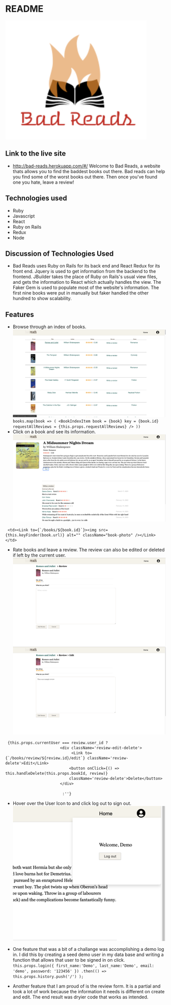 # README

![alt text](https://github.com/wrightet/full_stack_bad_reads/blob/master/app/assets/images/logo.png "Logo Title Text 1")
## Link to the live site
* http://bad-reads.herokuapp.com/#/
Welcome to Bad Reads, a website thats allows you to find the baddest books out there. Bad reads can help you find some of the worst books out there. Then once you've found one you hate, leave a review!

## Technologies used
* Ruby
* Javascript
* React
* Ruby on Rails
* Redux
* Node

## Discussion of Technologies Used
* Bad Reads uses Ruby on Rails for its back end and React Redux for its front end. Jquery is used to get information from the backend to the frontend. JBuilder takes the place of Ruby on Rails's usual view files, and gets the information to React which actually handles the view. The Faker Gem is used to populate most of the website's information. The first nine books were put in manually but faker handled the other hundred to show scalability.

## Features
* Browse through an index of books.
![alt text](https://github.com/wrightet/full_stack_bad_reads/blob/master/app/assets/images/index_photo.png "Logo Title Text 1")
`    books.map(book => (
                                <BookIndexItem
                                book = {book}
                                key = {book.id}
                                requestAllReviews = {this.props.requestAllReviews}
                               />
                            ))`
* Click on a book and see its information. 
![alt text](https://github.com/wrightet/full_stack_bad_reads/blob/master/app/assets/images/book_info.png "Logo Title Text 1")
````
 <td><Link to={`/books/${book.id}`}><img src={this.keyFinder(book.url)} alt="" className="book-photo" /></Link></td>
````
* Rate books and leave a review. The review can also be edited or deleted if left by the current user.
![alt text](https://github.com/wrightet/full_stack_bad_reads/blob/master/app/assets/images/create_form.png "Logo Title Text 1")
![alt text](https://github.com/wrightet/full_stack_bad_reads/blob/master/app/assets/images/edit_form.png "Logo Title Text 1")
````
 {this.props.currentUser === review.user_id ? 
                        <div className='review-edit-delete'>
                             <Link to={`/books/review/${review.id}/edit`} className='review-delete'>Edit</Link>
                            <button onClick={() => this.handleDelete(this.props.bookId, review)} 
                            className='review-delete'>Delete</button>
                        </div>
                        
                         :''}
````
* Hover over the User Icon to and click log out to sign out.
![alt text](https://github.com/wrightet/full_stack_bad_reads/blob/master/app/assets/images/logout.png "Logo Title Text 1")

 * One feature that was a bit of a challange was accomplishing a demo log in. I did this by creating a seed demo user in my data base and writing a function that allows that user to be signed in on click.
 ` this.props.login({ first_name:'Demo', last_name:'Demo', email: 'demo', password: '123456' })
        .then(() => this.props.history.push('/') );`
 
 * Another feature that I am proud of is the review form. It is a partial and took a lot of work because the information it needs is different on create and edit. The end result was dryier code that works as intended.
 
 



